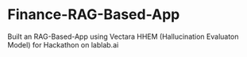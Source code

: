 # Finance-RAG-Based-App
Built an RAG-Based-App using Vectara HHEM (Hallucination Evaluaton  Model) for Hackathon on lablab.ai 
